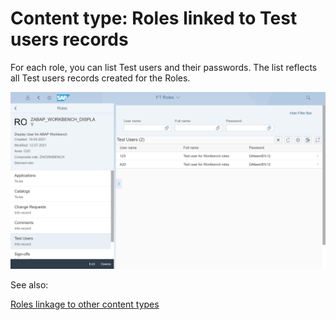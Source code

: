 # Content type: Roles linked to Test users records
For each role, you can list Test users and their passwords. The list reflects all Test users records created for the Roles.

[![](res/role-test-users.png)](res/role-test-users.png)

See also:

[Roles linkage to other content types](roles.md#linkage-to-other-content-types)
